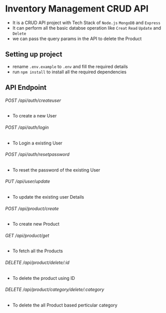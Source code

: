 # Inventory Management CRUD API

- It is a CRUD API project with Tech Stack of `Node.js` `MongoDB` and `Express`
- It can perform all the basic databse operation like `Creat` `Read` `Update` and `Delete`
- we can pass the query params in the API to delete the Product

## Setting up project

- rename `.env.example` to `.env` and fill the required details
- run `npm install` to install all the required dependencies

## API Endpoint

###### POST /api/auth/createuser

- To create a new User

###### POST /api/auth/login

- To Login a existing User

###### POST /api/auth/resetpassword

- To reset the password of the existing User

###### PUT /api/user/update

- To update the existing user Details

###### POST /api/product/create

- To create new Product

###### GET /api/product/get

- To fetch all the Products

###### DELETE /api/product/delete/:id

- To delete the product using ID

###### DELETE /api/product/category/delete/:category

- To delete the all Product based perticular category
